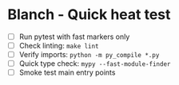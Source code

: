 # Blanch - Quick heat test

- [ ] Run pytest with fast markers only
- [ ] Check linting: `make lint`
- [ ] Verify imports: `python -m py_compile *.py`
- [ ] Quick type check: `mypy --fast-module-finder`
- [ ] Smoke test main entry points
